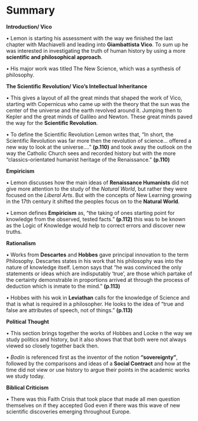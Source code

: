# Summary
**Introduction/ Vico**

•	Lemon is starting his assessment with the way we finished the last chapter with Machiavelli and leading into **Giambattista Vico**. To sum up he was interested in investigating the truth of human history by using a more **scientific and philosophical approach**. 

•	His major work was titled The New Science, which was a synthesis of philosophy.

**The Scientific Revolution/ Vico’s Intellectual Inheritance** 

•	This gives a layout of all the great minds that shaped the work of Vico, starting with Copernicus who came up with the theory that the sun was the center of the universe and the earth revolved around it. Jumping then to Kepler and the great minds of Galileo and Newton. These great minds paved the way for the **Scientific Revolution**.

•	To define the Scientific Revolution Lemon writes that, “In short, the Scientific Revolution was far more then the revolution of science… offered a new way to look at the universe....” **(p.110)** and took away the outlook on the way the Catholic Church sees and recorded history but with the more “classics-orientated humanist heritage of the Renaissance.” **(p.110)** 

**Empiricism** 

•	Lemon discusses how the main ideas of **Renaissance Humanists** did not give more attention to the study of the *Natural World*, but rather they were focused on the *Liberal Arts*. But with the concepts of New Learning growing in the 17th century it shifted the peoples focus on to the **Natural World**. 

•	Lemon defines **Empiricism** as, “the taking of ones starting point for knowledge from the observed, tested facts.” **(p.112)** this was to be known as the Logic of Knowledge would help to correct errors and discover new truths. 

**Rationalism** 

•	Works from **Descartes** and **Hobbes** gave principal innovation to the term Philosophy. Descartes states in his work that his philosophy was into the nature of knowledge itself. Lemon says that “he was convinced the only statements or ideas which are indisputably ‘true’, are those which partake of the certainty demonstrable in proportions arrived at through the process of deduction which is inmate to the mind.” **(p.113)**

•	Hobbes with his wok in **Leviathan** calls for the knowledge of Science and that is what is required in a philosopher. He looks to the idea of “true and false are attributes of speech, not of things.” **(p.113)** 

**Political Thought** 

•	This section brings together the works of Hobbes and Locke n the way we study politics and history, but it also shows that that both were not always viewed so closely together back then. 

•	*Bodin* is referenced first as the inventor of the notion **“sovereignty”**, followed by the comparisons and ideas of a **Social Contract** and how  at the time did not view or use history to argue their points in the academic works we study today. 

**Biblical Criticism** 

•	There was this Faith Crisis that took place that made all men question themselves on if they accepted God even if there was this wave of new scientific discoveries emerging throughout Europe. 
